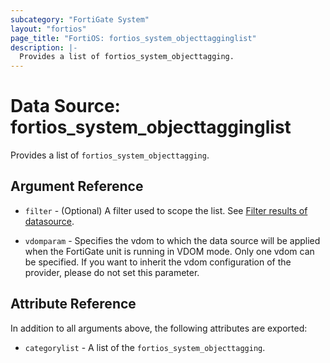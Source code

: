 ```yaml
---
subcategory: "FortiGate System"
layout: "fortios"
page_title: "FortiOS: fortios_system_objecttagginglist"
description: |-
  Provides a list of fortios_system_objecttagging.
---
```


# Data Source: fortios_system_objecttagginglist
Provides a list of `fortios_system_objecttagging`.

## Argument Reference

* `filter` - (Optional) A filter used to scope the list. See [Filter results of datasource](https://registry.terraform.io/providers/poroping/fortios/latest/docs/guides/fgt_filter).

* `vdomparam` - Specifies the vdom to which the data source will be applied when the FortiGate unit is running in VDOM mode. Only one vdom can be specified. If you want to inherit the vdom configuration of the provider, please do not set this parameter.

## Attribute Reference

In addition to all arguments above, the following attributes are exported:

* `categorylist` -  A list of the `fortios_system_objecttagging`.
